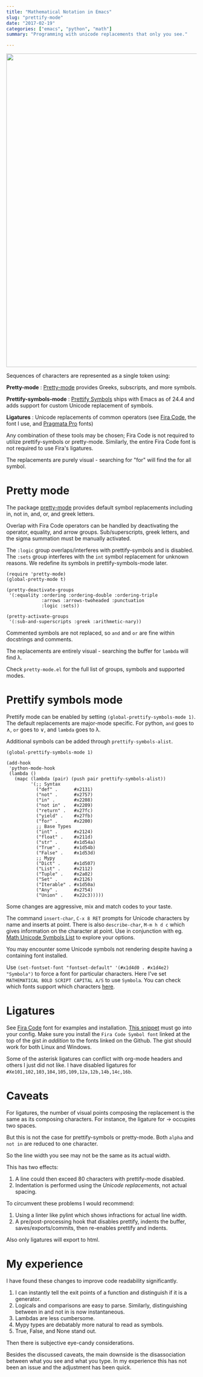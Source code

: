 ```yaml
---
title: "Mathematical Notation in Emacs"
slug: "prettify-mode"
date: "2017-02-19"
categories: ["emacs", "python", "math"]
summary: "Programming with unicode replacements that only you see."

---
```


<img src="/img/prettify-mode.png" width="660" height="830" />

Sequences of characters are represented as a single token using:

**Pretty-mode**
:   [Pretty-mode](https://github.com/akatov/pretty-mode) provides Greeks,
    subscripts, and more symbols.

**Prettify-symbols-mode**
:   [Prettify
    Symbols](http://emacsredux.com/blog/2014/08/25/a-peek-at-emacs-24-dot-4-prettify-symbols-mode/)
    ships with Emacs as of 24.4 and adds support for custom Unicode replacement
    of symbols.

**Ligatures**
:   Unicode replacements of common operators (see [Fira
    Code](https://github.com/tonsky/FiraCode), the font I use, and [Pragmata
    Pro](https://github.com/fabrizioschiavi/pragmatapro) fonts)

Any combination of these tools may be chosen; Fira Code is not required to
utilize prettify-symbols or pretty-mode. Similarly, the entire Fira Code
font is not required to use Fira's ligatures.

The replacements are purely visual - searching for "for" will find the for all symbol.

# Pretty mode

The package [pretty-mode](https://github.com/akatov/pretty-mode) provides
default symbol replacements including in, not in, and, or, and greek letters.

Overlap with Fira Code operators can be handled by deactivating the operator,
equality, and arrow groups. Sub/superscripts, greek letters, and the sigma
summation must be manually activated.

The `:logic` group overlaps/interferes with prettify-symbols and is disabled.
The `:sets` group interferes with the `int` symbol replacement for unknown
reasons. We redefine its symbols in prettify-symbols-mode later.

``` {lisp}
(require 'pretty-mode)
(global-pretty-mode t)

(pretty-deactivate-groups
 '(:equality :ordering :ordering-double :ordering-triple
             :arrows :arrows-twoheaded :punctuation
             :logic :sets))

(pretty-activate-groups
 '(:sub-and-superscripts :greek :arithmetic-nary))
```

Commented symbols are not replaced, so `and` and `or` are fine within
docstrings and comments.

The replacements are entirely visual - searching the buffer for `lambda` will
find λ.

Check `pretty-mode.el` for the full list of groups, symbols and supported
modes.

# Prettify symbols mode

Prettify mode can be enabled by setting `(global-prettify-symbols-mode 1)`. The
default replacements are major-mode specific. For python, `and` goes to ∧, `or`
goes to ∨, and `lambda` goes to λ.

Additional symbols can be added through `prettify-symbols-alist`.

``` {lisp}
(global-prettify-symbols-mode 1)

(add-hook
 'python-mode-hook
 (lambda ()
   (mapc (lambda (pair) (push pair prettify-symbols-alist))
         '(;; Syntax
           ("def" .      #x2131)
           ("not" .      #x2757)
           ("in" .       #x2208)
           ("not in" .   #x2209)
           ("return" .   #x27fc)
           ("yield" .    #x27fb)
           ("for" .      #x2200)
           ;; Base Types
           ("int" .      #x2124)
           ("float" .    #x211d)
           ("str" .      #x1d54a)
           ("True" .     #x1d54b)
           ("False" .    #x1d53d)
           ;; Mypy
           ("Dict" .     #x1d507)
           ("List" .     #x2112)
           ("Tuple" .    #x2a02)
           ("Set" .      #x2126)
           ("Iterable" . #x1d50a)
           ("Any" .      #x2754)
           ("Union" .    #x22c3)))))
```

Some changes are aggressive, mix and match codes to your taste.

The command `insert-char`, `C-x 8 RET` prompts for Unicode characters by name
and inserts at point. There is also `describe-char`, `M-m h d c` which gives information on the character at point. Use in conjunction with eg. [Math Unicode Symbols List](https://en.wikipedia.org/wiki/Mathematical_operators_and_symbols_in_Unicode) to explore your options.

You may encounter some Unicode symbols not rendering despite having a
containing font installed.

Use `(set-fontset-font "fontset-default" '(#x1d4d0 . #x1d4e2) "Symbola")` to
force a font for particular characters. Here I've set `MATHEMATICAL BOLD SCRIPT
CAPITAL A/S` to use `Symbola`. You can check which fonts support which
characters [here](http://www.fileformat.info/info/unicode/index.htm).

# Ligatures

See [Fira Code](https://github.com/tonsky/FiraCode) font for examples and
installation. [This
snippet](https://gist.github.com/mordocai/50783defab3c3d1650e068b4d1c91495)
must go into your config. Make sure you install the `Fira Code Symbol font`
linked at the top of the gist *in addition* to the fonts linked on the Github.
The gist should work for both Linux and Windows.

Some of the asterisk ligatures can conflict with org-mode headers and others I
just did not like. I have disabled ligatures for
`#Xe101,102,103,104,105,109,12a,12b,14b,14c,16b`.

# Caveats

For ligatures, the number of visual points composing the replacement is the
same as its composing characters. For instance, the ligature for -&gt; occupies
two spaces.

But this is not the case for prettify-symbols or pretty-mode. Both `alpha` and
`not in` are reduced to one character.

So the line width you see may not be the same as its actual width.

This has two effects:

1.  A line could then exceed 80 characters with prettify-mode disabled.
2.  Indentation is performed using the *Unicode replacements*, not actual
    spacing.

To circumvent these problems I would recommend:

1.  Using a linter like pylint which shows infractions for actual line width.
2.  A pre/post-processing hook that disables prettify, indents the buffer,
    saves/exports/commits, then re-enables prettify and indents.

Also only ligatures will export to html.

# My experience

I have found these changes to improve code readability significantly.

1.  I can instantly tell the exit points of a function and distinguish if it is
    a generator.
2.  Logicals and comparisons are easy to parse. Similarly, distinguishing
    between in and not in is now instantaneous.
3.  Lambdas are less cumbersome.
4.  Mypy types are debatably more natural to read as symbols.
5.  True, False, and None stand out.

Then there is subjective eye-candy considerations.

Besides the discussed caveats, the main downside is the disassociation between
what you see and what you type. In my experience this has not been an issue and
the adjustment has been quick.
